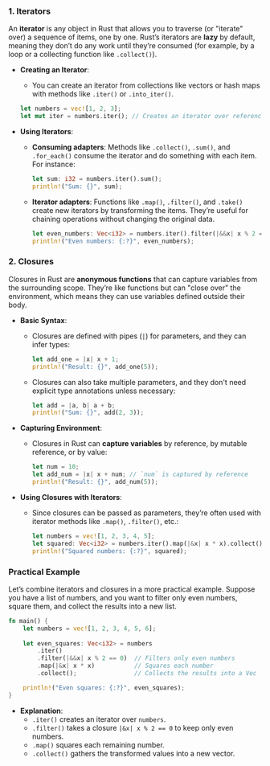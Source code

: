 ### 1. **Iterators**

An **iterator** is any object in Rust that allows you to traverse (or "iterate" over) a sequence of items, one by one. Rust’s iterators are **lazy** by default, meaning they don’t do any work until they’re consumed (for example, by a loop or a collecting function like `.collect()`).

- **Creating an Iterator**:
  - You can create an iterator from collections like vectors or hash maps with methods like `.iter()` or `.into_iter()`.
  ```rust
  let numbers = vec![1, 2, 3];
  let mut iter = numbers.iter(); // Creates an iterator over references to `numbers`
  ```

- **Using Iterators**:
  - **Consuming adapters**: Methods like `.collect()`, `.sum()`, and `.for_each()` consume the iterator and do something with each item. For instance:
    ```rust
    let sum: i32 = numbers.iter().sum();
    println!("Sum: {}", sum);
    ```
  - **Iterator adapters**: Functions like `.map()`, `.filter()`, and `.take()` create new iterators by transforming the items. They’re useful for chaining operations without changing the original data.
    ```rust
    let even_numbers: Vec<i32> = numbers.iter().filter(|&&x| x % 2 == 0).collect();
    println!("Even numbers: {:?}", even_numbers);
    ```

### 2. **Closures**

Closures in Rust are **anonymous functions** that can capture variables from the surrounding scope. They’re like functions but can "close over" the environment, which means they can use variables defined outside their body.

- **Basic Syntax**:
  - Closures are defined with pipes (`|`) for parameters, and they can infer types:
    ```rust
    let add_one = |x| x + 1;
    println!("Result: {}", add_one(5));
    ```
  - Closures can also take multiple parameters, and they don't need explicit type annotations unless necessary:
    ```rust
    let add = |a, b| a + b;
    println!("Sum: {}", add(2, 3));
    ```

- **Capturing Environment**:
  - Closures in Rust can **capture variables** by reference, by mutable reference, or by value:
    ```rust
    let num = 10;
    let add_num = |x| x + num; // `num` is captured by reference
    println!("Result: {}", add_num(5));
    ```
  
- **Using Closures with Iterators**:
  - Since closures can be passed as parameters, they’re often used with iterator methods like `.map()`, `.filter()`, etc.:
    ```rust
    let numbers = vec![1, 2, 3, 4, 5];
    let squared: Vec<i32> = numbers.iter().map(|&x| x * x).collect();
    println!("Squared numbers: {:?}", squared);
    ```

### Practical Example

Let’s combine iterators and closures in a more practical example. Suppose you have a list of numbers, and you want to filter only even numbers, square them, and collect the results into a new list.

```rust
fn main() {
    let numbers = vec![1, 2, 3, 4, 5, 6];
    
    let even_squares: Vec<i32> = numbers
        .iter()
        .filter(|&&x| x % 2 == 0)  // Filters only even numbers
        .map(|&x| x * x)           // Squares each number
        .collect();                // Collects the results into a Vec

    println!("Even squares: {:?}", even_squares);
}
```

- **Explanation**:
  - `.iter()` creates an iterator over `numbers`.
  - `.filter()` takes a closure `|&x| x % 2 == 0` to keep only even numbers.
  - `.map()` squares each remaining number.
  - `.collect()` gathers the transformed values into a new vector.
